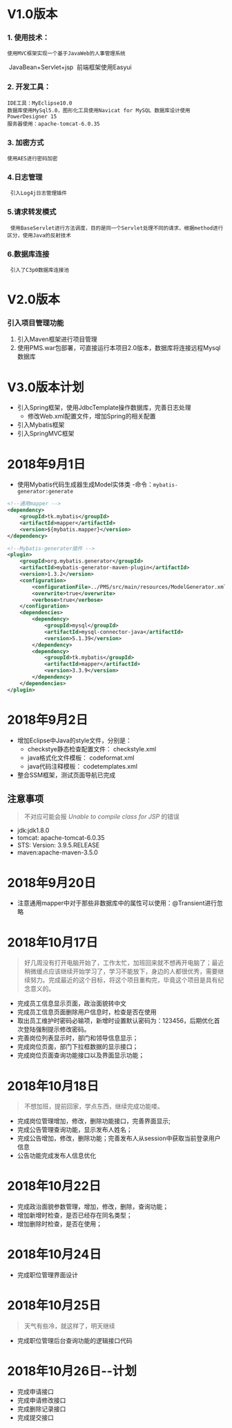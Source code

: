 # V1.0版本
### 1. 使用技术：
  	使用MVC框架实现一个基于JavaWeb的人事管理系统
​	JavaBean+Servlet+jsp
​	前端框架使用Easyui
### 2. 开发工具：
	IDE工具：MyEclipse10.0
	数据库使用MySql5.0，图形化工具使用Navicat for MySQL 数据库设计使用PowerDesigner 15
	服务器使用：apache-tomcat-6.0.35 	
### 3. 加密方式
	使用AES进行密码加密
### 4.日志管理
	 引入Log4j日志管理插件	
### 5.请求转发模式
	 使用BaseServlet进行方法调度，目的是同一个Servlet处理不同的请求，根据method进行区分，使用Java的反射技术
### 6.数据库连接
	 引入了C3p0数据库连接池

# V2.0版本
### 引入项目管理功能
 1. 引入Maven框架进行项目管理
 2. 使用PMS.war包部署，可直接运行本项目2.0版本，数据库将连接远程Mysql数据库



# V3.0版本计划

 - 引入Spring框架，使用JdbcTemplate操作数据库，完善日志处理
   - 修改Web.xml配置文件，增加Spring的相关配置
 - 引入Mybatis框架
 - 引入SpringMVC框架

# 2018年9月1日
- 使用Mybatis代码生成器生成Model实体类
-命令：`mybatis-generator:generate`

```xml
<!--通用mapper -->
<dependency>
	<groupId>tk.mybatis</groupId>
	<artifactId>mapper</artifactId>
	<version>${mybatis.mapper}</version>
</dependency>

<!--Mybatis-generater插件 -->
<plugin>
	<groupId>org.mybatis.generator</groupId>
	<artifactId>mybatis-generator-maven-plugin</artifactId>
	<version>1.3.2</version>
	<configuration>
		<configurationFile>../PMS/src/main/resources/ModelGenerator.xml</configurationFile>
		<overwrite>true</overwrite>
		<verbose>true</verbose>
	</configuration>
	<dependencies>
		<dependency>
			<groupId>mysql</groupId>
			<artifactId>mysql-connector-java</artifactId>
			<version>5.1.39</version>
		</dependency>
		<dependency>
			<groupId>tk.mybatis</groupId>
			<artifactId>mapper</artifactId>
			<version>3.3.9</version>
		</dependency>
	</dependencies>
</plugin>

```



# 2018年9月2日

- 增加Eclipse中Java的style文件，分别是：
  - checkstye静态检查配置文件： checkstyle.xml
  - java格式化文件模板： codeformat.xml
  - java代码注释模板： codetemplates.xml
- 整合SSM框架，测试页面导航已完成





## 注意事项
> 不对应可能会报 *Unable to compile class for JSP* 的错误

- jdk:jdk1.8.0
- tomcat: apache-tomcat-6.0.35
- STS: Version: 3.9.5.RELEASE
- maven:apache-maven-3.5.0

# 2018年9月20日
- 注意通用mapper中对于那些非数据库中的属性可以使用：@Transient进行忽略



# 2018年10月17日

> 好几周没有打开电脑开始了，工作太忙，加班回来就不想再开电脑了；最近稍微缓点应该继续开始学习了，学习不能放下，身边的人都很优秀，需要继续努力。完成最近的这个目标，将这个项目重构完，毕竟这个项目是具有纪念意义的。

- 完成员工信息显示页面，政治面貌转中文
- 完成员工信息页面删除用户信息时，检查是否在使用
- 取出员工维护时密码必输项，新增时设置默认密码为：123456，后期优化首次登陆强制提示修改密码。
- 完善岗位列表显示时，部门和领导信息显示；
- 完成岗位页面，部门下拉框数据的显示接口；
- 完成岗位页面查询功能接口以及界面显示功能；



# 2018年10月18日

> 不想加班，提前回家，学点东西，继续完成功能喽。

- 完成岗位管理增加，修改，删除功能接口，完善界面显示;
- 完成公告管理查询功能，显示发布人姓名；
- 完成公告增加，修改，删除功能；完善发布人从session中获取当前登录用户信息
- 公告功能完成发布人信息优化



# 2018年10月22日

- 完成政治面貌参数管理，增加，修改，删除，查询功能；
- 增加新增时检查，是否已经存在同名类型；
- 增加删除时检查，是否在使用；

# 2018年10月24日
- 完成职位管理界面设计

# 2018年10月25日
> 天气有些冷，就这样了，明天继续
- 完成职位管理后台查询功能的逻辑接口代码

# 2018年10月26日--计划
- 完成申请接口
- 完成申请修改接口
- 完成删除记录接口
- 完成提交接口
